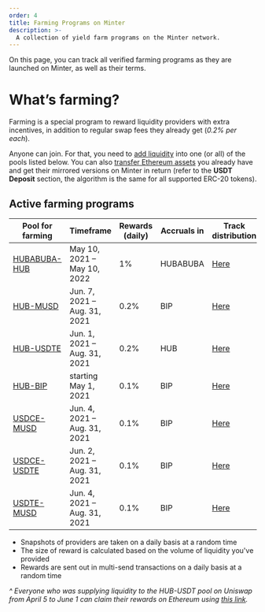 ```yaml
---
order: 4
title: Farming Programs on Minter
description: >-
  A collection of yield farm programs on the Minter network.
---
```


On this page, you can track all verified farming programs as they are launched on Minter, as well as their terms.

# What’s farming?
Farming is a special program to reward liquidity providers with extra incentives, in addition to regular swap fees they already get (*0.2% per each*).

Anyone can join. For that, you need to [add liquidity](https://www.minter.network/howto/pools#how-to-add-liquidity) into one (or all) of the pools listed below.
You can also [transfer Ethereum assets](https://teletype.in/@biplenta/usdt-bip-en) you already have and get their mirrored versions on Minter in return (refer to the **USDT Deposit** section, the algorithm is the same for all supported ERC-20 tokens).

## Active farming programs
|Pool for farming                |Timeframe               |Rewards (daily)                        |Accruals in                |Track distribution|
|--------------------------------|---------------------|-----------------------------------------------|----------------------------|-------------------|
|[HUBABUBA-HUB](https://chainik.io/pool/HUBABUBA/HUB) |May 10, 2021 – May 10, 2022 |1% |HUBABUBA |[Here](https://explorer.minter.network/address/Mxfe3e56a9e937b6414b19d92444b4cf6ebf939b31)|
|[HUB-MUSD](https://chainik.io/pool/HUB/MUSD) |Jun. 7, 2021 – Aug. 31, 2021 |0.2% |BIP |[Here](https://explorer.minter.network/address/Mxdbdb613e371651846f1cf8b69dabaf3a78fbd390)|
|[HUB-USDTE](https://chainik.io/pool/HUB/USDTE) |Jun. 1, 2021 – Aug. 31, 2021 |0.2% |HUB |[Here](https://explorer.minter.network/address/Mx91640949942a0e3d3ba80025b1a4773b333b6338)|
|[HUB-BIP](https://chainik.io/pool/HUB/BIP) |starting May 1, 2021 |0.1% |BIP |[Here](https://explorer.minter.network/address/Mxc2e37cd5f45a64a0762de5bf552afa6ec8cec7cb)|
|[USDCE-MUSD](https://chainik.io/pool/USDCE/MUSD) |Jun. 4, 2021 – Aug. 31, 2021 |0.1% |BIP |[Here](https://explorer.minter.network/address/Mxe76813a6471418847ae54a502126ade399e2bb4e)|
|[USDCE-USDTE](https://chainik.io/pool/USDCE/USDTE) |Jun. 2, 2021 – Aug. 31, 2021 |0.1% |BIP |[Here](https://explorer.minter.network/address/Mx928e86d58123adc2214a4718ce9dd18bf4fe8c79)|
|[USDTE-MUSD](https://chainik.io/pool/USDTE/MUSD) |Jun. 4, 2021 – Aug. 31, 2021 |0.1% |BIP |[Here](https://explorer.minter.network/address/Mxface10ec1f47e1be624bd3d5f5ba642f9e9d68b0)|

* Snapshots of providers are taken on a daily basis at a random time
* The size of reward is calculated based on the volume of liquidity you've provided
* Rewards are sent out in multi-send transactions on a daily basis at a random time

*^ Everyone who was supplying liquidity to the HUB-USDT pool on Uniswap from April 5 to June 1 can claim their rewards on Ethereum using [this link](https://hub-claim.minter.network).*
